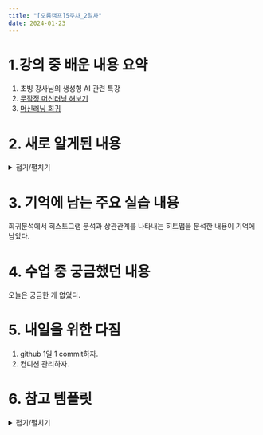 ```yaml
---
title: "[오름캠프]5주차_2일차"
date: 2024-01-23
---
```


# 1.강의 중 배운 내용 요약  

1. 초빙 강사님의 생성형 AI 관련 특강
2. [무작정 머신러닝 해보기](https://colab.research.google.com/drive/1geBJovmz124MxiaWsYjLxwYv-Ae9ko35?usp=sharing)
3. [머신러닝 회귀](https://colab.research.google.com/drive/1Cdyk5DQubbsHK6WNiGUJXUKy1ztINNF3?usp=sharing)

# 2. 새로 알게된 내용

<details close>
<summary>접기/펼치기</summary>
<div markdown="1">

금일은 컨디션 난조로 코드 따라가기도 바빠서 강사님의 설명을 놓친 게 많다.
그런 관계로 내용을 큰 흐름으로 정리하도록 하겠다.

1. 일반적인 머신러닝 절차

    - 설명 : 머신러닝의 절차는 넓게보면 더 다양할 수 있지만 일반적인 경우, 
             데이터가 수집이 되었다는 전제하에 진행하게 된다. 그럼 데이터분석가는 크게 데이터 전처리, 학습 및 예측, 평가 및 튜닝을 진행하게 된다. 

    - 전처리 : 데이터분석가는 데이터를 분석 즉 처리하기 전에, 데이터를 분석에 알맞게 정제해야한다. 이를 전처리(Preprocessing)이라고 한다. 전처리는 다음과 같은 과정으로 진행된다. 
        
        1. 데이터 불러오기 
            - 우선적으로 데이터를 불러온다. 
        2. 데이터 확인
            - 데이터를 정제하기 위해서는 데이터가 어떻게 되어있는지 부터 알아야한다. 
            - 이를 위해 데이터프레임의 통계적 요약 정보, 상위/하위 5개 결과, 결측치 존재 여부 등을 확인한다. 
        3. 데이터 전처리 
            - 분석에 쓸모없는 칼럼(불필요한 특성) 제거, 분석을 위한 데이터 변형(보통 원본을 유지하는 선에서 진행), 결측치 치환 또는 제거이다.
       
        
    - 학습 및 예측 : 정제가 된 데이터를 이용해서 학습 및 예측을 진행한다. 이를 위해서 크게 데이터 분할, 학습, 예측을 순차적으로 진행하며 과정은 다음과 같다.
        
        1. 데이터 분할 
            - 여기서 분할할 데이터를 보통 데이터셋이라고 부른다.
            - 이 데이터셋은 학습용 Training과 예측용 Test로 분할된다. 
            - 여기서 Training sets은 또 Training과 Validation(검증)으로 분할될 수 있는 데, Validation은 모델의 하이퍼파라미터 미세 조정을 위해 쓰이기 때문에 여기에서 다루는 일반적인 절차에서는 제외한다. 
            - 데이터 분할을 할 때는 일반적으로 train:test = 8:2 비율로 분할한다. 실험을 통해서 그 비율이 수정되긴 하지만, 기존 결과가 주어지지 않은 상태에서 base로 설정하기에는 적합한 비율이다.
            - 데이터 분할에서 유의할 점은 random_state 옵션을 사용해서 고정된 값으로 분할되게 해야하는 것이다. 
            - 이는 추후 튜닝을 해야하기 때문이다. 설명을 하자면 random_state이 고정되지 않으면 정말 데이터가 랜덤하게 분할되기 때문에, 매번 돌릴 때마다 다른 결과가 나오게 된다. 그럼 튜닝은 무슨 기준으로 해야할지 정할 수가 없어진다. 그럼 주사위 던지기 마냥 원하는 값이 나올 때까지 반복해서 그제서야 튜닝을 하게되는 불상사가 발생할 수 있다.
            - 두번째는 재현 때문이다. 예를 들어, 본인이 논문을 써서 결과가 이렇게 나왔어요하고 결과를 보여줬다고 가정해보자. 그럼 그 논문이 가치가 있다면, 다른 사람이 그 논문의 코드를 수정하고 코드를 더해서 더 나은 모델을 만들 수도 있다. 그런데 이때, random_state가 없다면 논문에서 보여줬던 그 결과가 나오지 않아서 결과가 재현되지 않고, 이 때문에 다른 사람이 그 코드를 활용하기 어려워진다.

        2. 학습 
            - 초기 학습할 때는 기준이 될만한 베이스라인 모델을 선정해야한다. 
            - 금일 수업에서는 앙상블 알고리즘의 한 종류인 랜덤포레스트를 base 모델로 사용했다.
            - 랜덤포레스트를 간단히 설명하자면 콘테스트에서 n명의 심사원 각각 참가자에 대해 평가점수를 매기는 데, 이 평가점수들을 평균낸 것이라고 할 수 있다. 
            - 그럼 평균값을 가지고 의사결정으로 바로 적용할 수 있을까? 답은 No다. 
            - 현실에서 대입해 생각해보자. 심사원들은 정말 다양하다. 분석적이거나 감성적이거나 점수를 박하게 주거나 후하게 주거나 제각각이다. 
            - 그럼 여기서 평균의 함정을 알 수 있다. 만일 심사원들이 7명은 점수를 아주 높게 주었고, 3명은 점수를 아주 낮게 줬다고 가정해보자. 그럼 여기서 평균값은 평가점수들을 대표할 수 가 없다.
            - 결국 평균값은 참고로 사용되며, 실제로는 class A에서는 어떻게 나왔고, class B에서는 어떻게 나와서 등등의 설명이 필요하게 된다. 

        3. 예측
            - test set을 대상으로 예측을 한다.
        

    - 평가 및 튜닝 : 학습 결과와 예측 결과를 평가하고 평가 결과의 피드백으로 튜닝을 진행하여 모델의 성능을 개선한다. 과정은 다음과 같다.
        
        1. 평가
            - 학습의 결과를 학습된 파라미터라고 한다면 test set을 대상으로 예측한 것을 예측값이라고 부른다.
            - 그렇다면 여기서 평가는 학습된 파라미터가 test set의 데이터와 얼마나 일치하는 지를 평가하는 것이다.
            - 흔히 사용하는 비교로 모의고사(train set)를 잘 치뤘으면 실제 시험(test set)에서도 잘 치르는 지 확인하는 것이다. 그렇게 함으로써 이 모델이 범용적으로 쓸만한 것인가를 알 수 있는 것이다.
            - 결국 train set, test set 모두 잘 맞추는 게 적합한 모델인 것이다.
            - 문제는 과대적합 또는 과소적합이 발생할 수 있는 것이다.
            - 이 둘은 가끔 들으면 혼동될 수 있는 개념이라 학습과 과대적합을 기준으로 정리하고 과소적합은 그 반대격으로 생각하면 된다.
            - 먼저 과대적합은 학습은 정말 잘 되었는 데, 테스트에서 형편없이 나온 것이다. 즉, 학습이 과하게 되었다고 보면된다. 모의고사는 만점인데, 실전이 형편없는 셈이라는 것이다.
            - 그럼 과소적합은 그 반대로 학습에서 형편없는 데, 테스트에서 결과가 잘 나온 것이다.
            현실로 치면 모의고사는 잘 못 보는 학생이 실제시험에서 점수가 높게 나온 거라 볼 수 있다. 정말 실전에 강한 학생일지는 모르겠지만 높은 확률로 컨닝을 했던가 운이 아주 좋았을 수 있다고 볼 수 있다. 그렇다면 이 학생은 모범생(적합한 모델)로 보기는 어려울 것이다.

        2. 튜닝
            - 평가 결과가 맘에 안 들면 EDA로 다시 돌아가 처음부터 진행하고 시각화를 통해 어떤 속성(feature; 데이터 프레임의 열)이 중요한지 파악할 수 있다. 하지만 결과가 나쁘지 않다면 바로 모델 튜닝을 진행할 수 있다.
            - 모델을 튜닝한다는 것은 모델의 하이퍼파라미터를 최적화하는 것이다.
            - 구체적으로는 분류 또는 회귀 알고리즘에서 가장 적합한 하이퍼파라미터를 설정하는 것이다.
            - 그렇다면 가장 적합한 하이퍼파라미터를 찾기 위해 역시 라이브러리의 도움을 받아야한다.
            - 금일 코드에서는 GridSearchCV를 사용했으며, 이는 사용한 알고리즘에 가장 적합한 하이퍼파라미터를 찾아준다.
            - 물론 여러가지 설정을 해주어야 한다만, 일일이 손으로 여러 번 수정하며 돌리는 것에 비하면 편한 수준이다.

회귀 부분부터는 컨디션이 좋지 않아 정리를 잘 못했다. 그나마 중요한 기억에 남는 부분이 있었다면, 오즈비를 계산해서  ROC에 대한 근거를 설명하는 게 중요하다는 점과 TPR과 FPR을 근거로 결과를 설명할 줄도 알아야한다는 점이다. 그 외 기타 중요한 내용들은 다른 분들이 정리해줄 것이라 생각한다.

</div>
</details>


# 3. 기억에 남는 주요 실습 내용

회귀분석에서 히스토그램 분석과 상관관계를 나타내는 히트맵을 분석한 내용이 기억에 남았다.

# 4. 수업 중 궁금했던 내용
오늘은 궁금한 게 없었다. 

# 5. 내일을 위한 다짐
1. github 1일 1 commit하자.
2. 컨디션 관리하자.

# 6. 참고 템플릿

<details close>
<summary>접기/펼치기</summary>
<div markdown="1">
    
    [오늘 강의 요약 정리] - 오늘 어떤 것을 배웠나요?

    [오늘의 발견] - 오늘 배웠던 것 중에 처음 알았던 것은 어떤 것이 있었나요?

    [오늘의 실습] - 실습때 했던 코드를 첨부하는 것을 추천드립니다.

    [오늘의 질문] - 이해가 가지 않았다던가? 추가적으로 궁금한 것을 정리해보세요.

    [오늘의 복습] - 남은 시간 동안 어떻게 복습할 것인지?

    [내일을 위한 다짐] - 개인적인 피드백을 적어보고, 중간에 마음이 꺾이지 않기 위해 나의 다짐을 적어보고, 오늘을 정리해봅시다.

</div>
</details>
